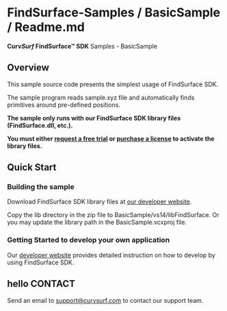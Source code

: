 # FindSurface-Samples / BasicSample / Readme.md
**Curv*Surf* FindSurface™ SDK** Samples - BasicSample

Overview
--------

This sample source code presents the simplest usage of FindSurface SDK.

The sample program reads sample.xyz file and automatically finds primitives around pre-defined positions.

**The sample only runs with our FindSurface SDK library files (FindSurface.dll, etc.).**

**You must either [request a free trial](http://developers.curvsurf.com/licenses.jsp) or [purchase a license](https://developers.curvsurf.com/licenses.jsp) to activate the library files.**


Quick Start
------------

### Building the sample

Download FindSurface SDK library files at [our developer website](https://developers.curvsurf.com/downloads.jsp).

Copy the lib directory in the zip file to BasicSample/vs14/libFindSurface. Or you may update the library path in the BasicSample.vcxproj file.

### Getting Started to develop your own application

Our [developer website](https://developers.curvsurf.com/documentation.jsp) provides detailed instruction on how to develop by using FindSurface SDK.

hello
CONTACT
-------

Send an email to support@curvsurf.com to contact our support team.
